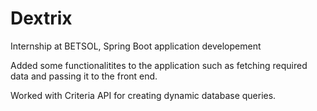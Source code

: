 # Dextrix
Internship at BETSOL, Spring Boot application developement

Added some functionalitites to the application such as fetching required data and passing it to the front end.

Worked with Criteria API for creating dynamic database queries.
